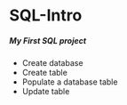 # SQL-Intro

##### My First SQL project

* Create database
* Create table
* Populate a database table
* Update table
